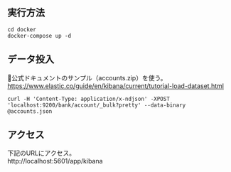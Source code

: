 ## 実行方法
```
cd docker
docker-compose up -d
```
## データ投入
公式ドキュメントのサンプル（accounts.zip）を使う。  
https://www.elastic.co/guide/en/kibana/current/tutorial-load-dataset.html   

```
curl -H 'Content-Type: application/x-ndjson' -XPOST 'localhost:9200/bank/account/_bulk?pretty' --data-binary @accounts.json
```

## アクセス
下記のURLにアクセス。  
http://localhost:5601/app/kibana